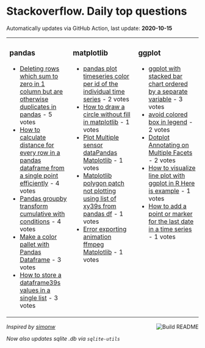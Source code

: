 # Stackoverflow. Daily top questions 

Automatically updates via GitHub Action, last update: **<!-- date starts -->2020-10-15<!-- date ends -->**


<table><tr><td valign="top" width="33%">

### pandas
<!-- pandas starts -->
* [Deleting rows which sum to zero in 1 column but are otherwise duplicates in pandas](https://stackoverflow.com/questions/64370230/deleting-rows-which-sum-to-zero-in-1-column-but-are-otherwise-duplicates-in-pand) - 5 votes
* [How to calculate distance for every row in a pandas dataframe from a single point efficiently](https://stackoverflow.com/questions/64374482/how-to-calculate-distance-for-every-row-in-a-pandas-dataframe-from-a-single-poin) - 4 votes
* [Pandas groupby transform cumulative with conditions](https://stackoverflow.com/questions/64373081/pandas-groupby-transform-cumulative-with-conditions) - 4 votes
* [Make a color pallet with Pandas Dataframe](https://stackoverflow.com/questions/64371040/make-a-color-pallet-with-pandas-dataframe) - 3 votes
* [How to store a dataframe39s values in a single list](https://stackoverflow.com/questions/64368127/how-to-store-a-dataframes-values-in-a-single-list) - 3 votes
<!-- pandas ends -->
</td><td valign="top" width="34%">


### matplotlib
<!-- matplotlib starts -->
* [pandas plot timeseries color per id of the individual time series](https://stackoverflow.com/questions/64372291/pandas-plot-timeseries-color-per-id-of-the-individual-time-series) - 2 votes
* [How to draw a circle without fill in matplotlib](https://stackoverflow.com/questions/64364398/how-to-draw-a-circle-without-fill-in-matplotlib) - 1 votes
* [Plot Multiple sensor dataPandas Matplotlib](https://stackoverflow.com/questions/64372240/plot-multiple-sensor-datapandas-matplotlib) - 1 votes
* [Matplotlib polygon patch not plotting using list of xy39s from pandas df](https://stackoverflow.com/questions/64372065/matplotlib-polygon-patch-not-plotting-using-list-of-xys-from-pandas-df) - 1 votes
* [Error exporting animation ffmpeg  Matplotlib](https://stackoverflow.com/questions/64364319/error-exporting-animation-ffmpeg-matplotlib) - 1 votes
<!-- matplotlib ends -->
</td><td valign="top" width="34%">


### ggplot
<!-- ggplot2 starts -->
* [ggplot with stacked bar chart ordered by a separate variable](https://stackoverflow.com/questions/64369664/ggplot-with-stacked-bar-chart-ordered-by-a-separate-variable) - 3 votes
* [avoid colored box in legend](https://stackoverflow.com/questions/64372128/avoid-colored-box-in-legend) - 2 votes
* [Dotplot Annotating on Multiple Facets](https://stackoverflow.com/questions/64374834/dotplot-annotating-on-multiple-facets) - 2 votes
* [How to visualize line plot with ggplot in R Here is example](https://stackoverflow.com/questions/64369424/how-to-visualize-line-plot-with-ggplot-in-r-here-is-example) - 1 votes
* [How to add a point or marker for the last date in a time series](https://stackoverflow.com/questions/64368059/how-to-add-a-point-or-marker-for-the-last-date-in-a-time-series) - 1 votes
<!-- ggplot2 ends -->
</td></tr></table>

<a href="https://github.com/hp0404/hp0404/actions"><img src="https://github.com/hp0404/hp0404/workflows/Build%20README/badge.svg" align="right" alt="Build README"></a> <p>*Inspired by  [simonw](https://github.com/simonw/simonw)*</p> <p> *Now also updates sqlite .db via `sqlite-utils`* </p>
